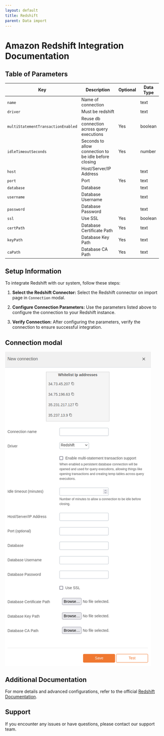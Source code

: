 ```yaml
---
layout: default
title: Redshift
parent: Data import
---
```


# Amazon Redshift Integration Documentation

## Table of Parameters

| Key                                | Description                                           | Optional | Data Type |
|------------------------------------|-------------------------------------------------------|----------|-----------|
| `name`                             | Name of connection                                    |          | text      |
| `driver`                           | Must be redshift                                      |          | text      |
| `multiStatementTransactionEnabled` | Reuse db connection across query executions           | Yes      | boolean   |
| `idleTimeoutSeconds`               | Seconds to allow connection to be idle before closing | Yes      | number    |
| `host`                             | Host/Server/IP Address                                |          | text      |
| `port`                             | Port                                                  | Yes      | text      |
| `database`                         | Database                                              |          | text      |
| `username`                         | Database Username                                     |          | text      |
| `password`                         | Database Password                                     |          | text      |
| `ssl`                              | Use SSL                                               | Yes      | boolean   |
| `certPath`                         | Database Certificate Path                             | Yes      | text      |
| `keyPath`                          | Database Key Path                                     | Yes      | text      |
| `caPath`                           | Database CA Path                                      | Yes      | text      |

## Setup Information

To integrate Redshift with our system, follow these steps:

1. **Select the Redshift Connector:** Select the Redshift connector on import page in `Connection`
   modal.

2. **Configure Connection Parameters:** Use the parameters listed above to configure the connection
   to your Redshift instance.

3. **Verify Connection:** After configuring the parameters, verify the connection to ensure
   successful integration.

## Connection modal

![Redshift Integration](../../../images/integration/redshift-integration.png)

## Additional Documentation

For more details and advanced configurations, refer to the
official [Redshift Documentation](https://docs.aws.amazon.com/redshift/).

## Support

If you encounter any issues or have questions, please contact our support team.